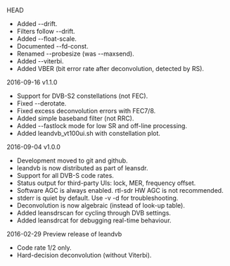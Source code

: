 HEAD
  * Added --drift.
  * Filters follow --drift.
  * Added --float-scale.
  * Documented --fd-const.
  * Renamed --probesize (was --maxsend).
  * Added --viterbi.
  * Added VBER (bit error rate after deconvolution, detected by RS).

2016-09-16 v1.1.0
  * Support for DVB-S2 constellations (not FEC).
  * Fixed --derotate.
  * Fixed excess deconvolution errors with FEC7/8.
  * Added simple baseband filter (not RRC).
  * Added --fastlock mode for low SR and off-line processing.
  * Added leandvb_vt100ui.sh with constellation plot.

2016-09-04 v1.0.0
  * Development moved to git and github.
  * leandvb is now distributed as part of leansdr.
  * Support for all DVB-S code rates.
  * Status output for third-party UIs: lock, MER, frequency offset.
  * Software AGC is always enabled. rtl-sdr HW AGC is not recommended.
  * stderr is quiet by default. Use -v -d for troubleshooting.
  * Deconvolution is now algebraic (instead of look-up table).
  * Added leansdrscan for cycling through DVB settings.
  * Added leansdrcat for debugging real-time behaviour.

2016-02-29 Preview release of leandvb
  * Code rate 1/2 only.
  * Hard-decision deconvolution (without Viterbi).
